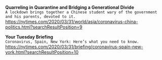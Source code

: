 **Quarreling in Quarantine and Bridging a Generational Divide**\
`A lockdown brings together a Chinese student wary of the government and his parents, devoted to it.`\
https://nytimes.com/2020/03/31/world/asia/coronavirus-china-politics.html?searchResultPosition=9

**Your Tuesday Briefing**\
`Coronavirus, Spain, New York: Here’s what you need to know.`\
https://nytimes.com/2020/03/31/briefing/coronavirus-spain-new-york.html?searchResultPosition=10

